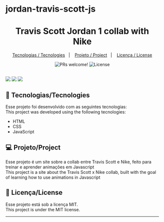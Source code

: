 # jordan-travis-scott-js
<h1 align="center">
Travis Scott Jordan 1 collab with Nike
</h1>

<p align="center">
  <a href="#-tecnologias">Tecnologias / Tecnologies</a>&nbsp;&nbsp;&nbsp;|&nbsp;&nbsp;&nbsp;
  <a href="#-projeto">Projeto / Project</a>&nbsp;&nbsp;&nbsp;|&nbsp;&nbsp;&nbsp;
  <a href="#memo-licença">Licença / License</a>
</p>

<p align="center">
 <img src="https://img.shields.io/static/v1?label=PRs&message=welcome&color=49AA26&labelColor=000000" alt="PRs welcome!" />

  <img alt="License" src="https://img.shields.io/static/v1?label=license&message=MIT&color=49AA26&labelColor=000000">
</p>

<br>

<img src="https://i.imgur.com/0AZsvWN.png"/>
<img src="https://i.imgur.com/0cmFOxr.png"/>
<img src="https://i.imgur.com/pXMoSYk.png"/>

## 🚀 Tecnologias/Tecnologies

Esse projeto foi desenvolvido com as seguintes tecnologias: </br>
This project was developed using the following tecnologies:

- HTML
- CSS
- JavaScript

## 💻 Projeto/Project

Esse projeto é um site sobre a collab entre Travis Scott e Nike, feito para treinar e aprender animações em Javascript </br>
This project is a site about the Travis Scott x Nike collab, built with the goal of learning how to use animations in Javascript

## :memo: Licença/License

Esse projeto está sob a licença MIT. </br>
This project is under the MIT license.

---
